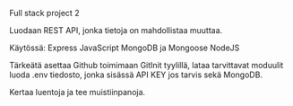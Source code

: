 Full stack project 2

Luodaan REST API, jonka tietoja on mahdollistaa muuttaa.

Käytössä:
Express
JavaScript
MongoDB ja Mongoose
NodeJS

Tärkeätä asettaa Github toimimaan GitInit tyylillä, lataa tarvittavat moduulit
luoda .env tiedosto, jonka sisässä API KEY jos tarvis sekä MongoDB.

Kertaa luentoja ja tee muistiinpanoja.
